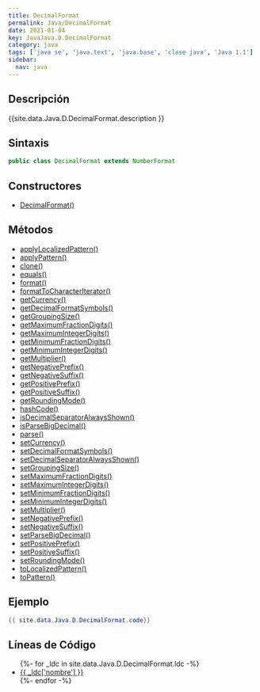 ```yaml
---
title: DecimalFormat
permalink: Java/DecimalFormat
date: 2021-01-04
key: JavaJava.D.DecimalFormat
category: java
tags: ['java se', 'java.text', 'java.base', 'clase java', 'Java 1.1']
sidebar: 
  nav: java
---
```


## Descripción
{{site.data.Java.D.DecimalFormat.description }}

## Sintaxis
~~~java
public class DecimalFormat extends NumberFormat
~~~

## Constructores
* [DecimalFormat()](/Java/DecimalFormat/DecimalFormat/)

## Métodos
* [applyLocalizedPattern()](/Java/DecimalFormat/applyLocalizedPattern)
* [applyPattern()](/Java/DecimalFormat/applyPattern)
* [clone()](/Java/DecimalFormat/clone)
* [equals()](/Java/DecimalFormat/equals)
* [format()](/Java/DecimalFormat/format)
* [formatToCharacterIterator()](/Java/DecimalFormat/formatToCharacterIterator)
* [getCurrency()](/Java/DecimalFormat/getCurrency)
* [getDecimalFormatSymbols()](/Java/DecimalFormat/getDecimalFormatSymbols)
* [getGroupingSize()](/Java/DecimalFormat/getGroupingSize)
* [getMaximumFractionDigits()](/Java/DecimalFormat/getMaximumFractionDigits)
* [getMaximumIntegerDigits()](/Java/DecimalFormat/getMaximumIntegerDigits)
* [getMinimumFractionDigits()](/Java/DecimalFormat/getMinimumFractionDigits)
* [getMinimumIntegerDigits()](/Java/DecimalFormat/getMinimumIntegerDigits)
* [getMultiplier()](/Java/DecimalFormat/getMultiplier)
* [getNegativePrefix()](/Java/DecimalFormat/getNegativePrefix)
* [getNegativeSuffix()](/Java/DecimalFormat/getNegativeSuffix)
* [getPositivePrefix()](/Java/DecimalFormat/getPositivePrefix)
* [getPositiveSuffix()](/Java/DecimalFormat/getPositiveSuffix)
* [getRoundingMode()](/Java/DecimalFormat/getRoundingMode)
* [hashCode()](/Java/DecimalFormat/hashCode)
* [isDecimalSeparatorAlwaysShown()](/Java/DecimalFormat/isDecimalSeparatorAlwaysShown)
* [isParseBigDecimal()](/Java/DecimalFormat/isParseBigDecimal)
* [parse()](/Java/DecimalFormat/parse)
* [setCurrency()](/Java/DecimalFormat/setCurrency)
* [setDecimalFormatSymbols()](/Java/DecimalFormat/setDecimalFormatSymbols)
* [setDecimalSeparatorAlwaysShown()](/Java/DecimalFormat/setDecimalSeparatorAlwaysShown)
* [setGroupingSize()](/Java/DecimalFormat/setGroupingSize)
* [setMaximumFractionDigits()](/Java/DecimalFormat/setMaximumFractionDigits)
* [setMaximumIntegerDigits()](/Java/DecimalFormat/setMaximumIntegerDigits)
* [setMinimumFractionDigits()](/Java/DecimalFormat/setMinimumFractionDigits)
* [setMinimumIntegerDigits()](/Java/DecimalFormat/setMinimumIntegerDigits)
* [setMultiplier()](/Java/DecimalFormat/setMultiplier)
* [setNegativePrefix()](/Java/DecimalFormat/setNegativePrefix)
* [setNegativeSuffix()](/Java/DecimalFormat/setNegativeSuffix)
* [setParseBigDecimal()](/Java/DecimalFormat/setParseBigDecimal)
* [setPositivePrefix()](/Java/DecimalFormat/setPositivePrefix)
* [setPositiveSuffix()](/Java/DecimalFormat/setPositiveSuffix)
* [setRoundingMode()](/Java/DecimalFormat/setRoundingMode)
* [toLocalizedPattern()](/Java/DecimalFormat/toLocalizedPattern)
* [toPattern()](/Java/DecimalFormat/toPattern)

## Ejemplo
~~~java
{{ site.data.Java.D.DecimalFormat.code}}
~~~

## Líneas de Código
<ul>
{%- for _ldc in site.data.Java.D.DecimalFormat.ldc -%}
   <li>
       <a href="{{_ldc['url'] }}">{{ _ldc['nombre'] }}</a>
   </li>
{%- endfor -%}
</ul>
